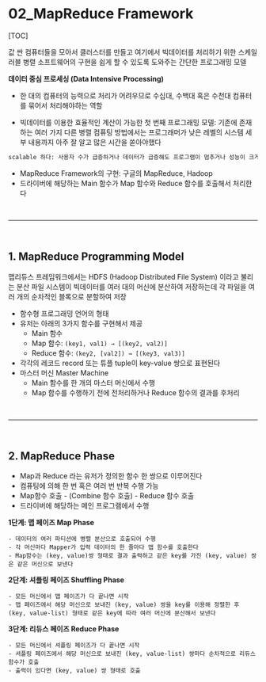 # 02_MapReduce Framework

[TOC]

값 싼 컴퓨터들을 모아서 클러스터를 만들고 여기에서 빅데이터를 처리하기 위한 스케일러블 병렬 소프트웨어의 구현을 쉽게 할 수 있도록 도와주는 간단한 프로그래밍 모델

**데이터 중심 프로세싱 (Data Intensive Processing)**

- 한 대의 컴퓨터의 능력으로 처리가 어려우므로 수십대, 수백대 혹은 수천대 컴퓨터를 묶어서 처리해야하는 역할

- 빅데이터를 이용한 효율적인 계산이 가능한 첫 번째 프로그래밍 모델: 기존에 존재하는 여러 가지 다른 병렬 컴퓨팅 방법에서는 프로그래머가 낮은 레벨의 시스템 세부 내용까지 아주 잘 알고 많은 시간을 쏟아야했다

```bash
scalable 하다: 사용자 수가 급증하거나 데이터가 급증해도 프로그램이 멈추거나 성능이 크게 떨어지는 일이 없다
```

- MapReduce Framework의 구현: 구글의 MapReduce, Hadoop
- 드라이버에 해당하는 Main 함수가 Map 함수와 Reduce 함수를 호출해서 처리한다

<br>

---

<br>

## 1. MapReduce Programming Model

맵리듀스 프레임워크에서는 HDFS (Hadoop Distributed File System) 이라고 불리는 분산 파일 시스템이 빅데이터를 여러 대의 머신에 분산하여 저장하는데 각 파일을 여러 개의 순차적인 블록으로 분할하여 저장

- 함수형 프로그래밍 언어의 형태
- 유저는 아래의 3가지 함수를 구현해서 제공
  - Main 함수
  - Map 함수: `(key1, val1) → [(key2, val2)]`
  - Reduce 함수: `(key2, [val2]) → [(key3, val3)]`
- 각각의 레코드 record 또는 튜플 tuple이 key-value 쌍으로 표현된다
- 마스터 머신 Master Machine
  - Main 함수를 한 개의 마스터 머신에서 수행
  - Map 함수를 수행하기 전에 전처리하거나 Reduce 함수의 결과를 후처리

<br>

---

<br>

## 2. MapReduce Phase

- Map과 Reduce 라는 유저가 정의한 함수 한 쌍으로 이루어진다
- 컴퓨팅에 의해 한 번 혹은 여러 번 반복 수행 가능
- Map함수 호출 - (Combine 함수 호출) - Reduce 함수 호출
- 드라이버에 해당하는 메인 프로그램에서 수행

**1단계: 맵 페이즈 Map Phase**

```
- 데이터의 여러 파티션에 병렬 분산으로 호출되어 수행
- 각 머신마다 Mapper가 입력 데이터의 한 줄마다 맵 함수를 호출한다
- Map함수는 (key, value)쌍 형태로 결과 출력하고 같은 key를 가진 (key, value) 쌍은 같은 머신으로 보낸다
```

**2단계: 셔플링 페이즈 Shuffling Phase**

```
- 모든 머신에서 맵 페이즈가 다 끝나면 시작
- 맵 페이즈에서 해당 머신으로 보내진 (key, value) 쌍을 key를 이용해 정렬한 후 (key, value-list) 형태로 같은 key에 따라 여러 머신에 분산해서 보낸다
```

**3단계: 리듀스 페이즈 Reduce Phase**

```
- 모든 머신에서 셔플링 페이즈가 다 끝나면 시작
- 셔플링 페이즈에서 해당 머신으로 보내진 (key, value-list) 쌍마다 순차적으로 리듀스 함수가 호출
- 출력이 있다면 (key, value) 쌍 형태로 호출
```
